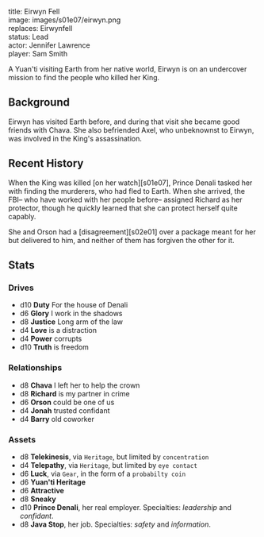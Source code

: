 title: Eirwyn Fell  
image: images/s01e07/eirwyn.png  
replaces: Eirwynfell  
status: Lead  
actor: Jennifer Lawrence  
player: Sam Smith  

A Yuan'ti visiting Earth from her native world, Eirwyn is on an undercover mission to find the people who killed her King.

## Background

Eirwyn has visited Earth before, and during that visit she became good friends with Chava. She also befriended Axel, who unbeknownst to Eirwyn, was involved in the King's assassination.

## Recent History

When the King was killed [on her watch][s01e07], Prince Denali tasked her with finding the murderers, who had fled to Earth. When she arrived, the FBI– who have worked with her people before– assigned Richard as her protector, though he quickly learned that she can protect herself quite capably.

She and Orson had a [disagreement][s02e01] over a package meant for her but delivered to him, and neither of them has forgiven the other for it.

## Stats

### Drives

* d10 **Duty** For the house of Denali
* d6 **Glory** I work in the shadows
* d8 **Justice** Long arm of the law
* d4 **Love** is a distraction
* d4 **Power** corrupts
* d10 **Truth** is freedom

### Relationships

* d8 **Chava** I left her to help the crown
* d8 **Richard** is my partner in crime
* d6 **Orson** could be one of us
* d4 **Jonah** trusted confidant
* d4 **Barry** old coworker

### Assets

* d8 **Telekinesis**, via `Heritage`, but limited by `concentration`
* d4 **Telepathy**, via `Heritage`, but limited by `eye contact`
* d6 **Luck**, via `Gear`, in the form of a `probabilty coin`
* d6 **Yuan'ti Heritage**
* d6 **Attractive**
* d8 **Sneaky**
* d10 **Prince Denali**, her real employer. Specialties: *leadership* and *confidant*.
* d8 **Java Stop**, her job. Specialties: *safety* and *information*.
